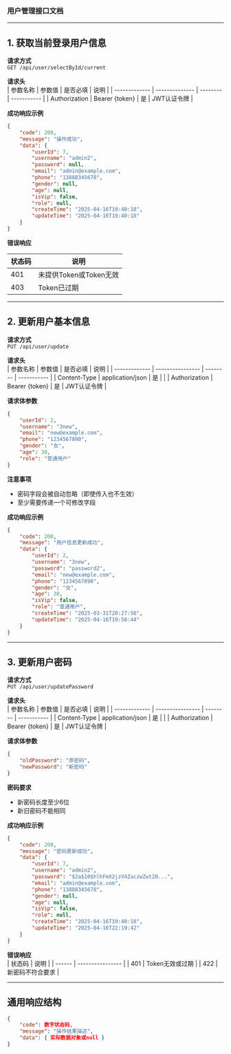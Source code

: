 ### 用户管理接口文档

---

## 1. 获取当前登录用户信息

**请求方式**  
`GET /api/user/selectById/current`

**请求头**  
| 参数名称      | 参数值         | 是否必填 | 说明        |
| ------------- | -------------- | -------- | ----------- |
| Authorization | Bearer {token} | 是       | JWT认证令牌 |

**成功响应示例**  
```json
{
    "code": 200,
    "message": "操作成功",
    "data": {
        "userId": 7,
        "username": "admin2",
        "password": null,
        "email": "admin@example.com",
        "phone": "13888345678",
        "gender": null,
        "age": null,
        "isVip": false,
        "role": null,
        "createTime": "2025-04-16T19:40:18",
        "updateTime": "2025-04-16T19:40:18"
    }
}
```

**错误响应**  

| 状态码 | 说明                   |
| ------ | ---------------------- |
| 401    | 未提供Token或Token无效 |
| 403    | Token已过期            |

---

## 2. 更新用户基本信息

**请求方式**  
`PUT /api/user/update`

**请求头**  
| 参数名称      | 参数值           | 是否必填 | 说明        |
| ------------- | ---------------- | -------- | ----------- |
| Content-Type  | application/json | 是       |             |
| Authorization | Bearer {token}   | 是       | JWT认证令牌 |

**请求体参数**  
```json
{
    "userId": 2,
    "username": "3new",
    "email": "new@example.com",
    "phone": "1234567890",
    "gender": "女",
    "age": 30,
    "role": "普通用户"
}
```

**注意事项**  
- 密码字段会被自动忽略（即使传入也不生效）
- 至少需要传递一个可修改字段

**成功响应示例**  
```json
{
    "code": 200,
    "message": "用户信息更新成功",
    "data": {
        "userId": 2,
        "username": "3new",
        "password": "password2",
        "email": "new@example.com",
        "phone": "1234567890",
        "gender": "女",
        "age": 30,
        "isVip": false,
        "role": "普通用户",
        "createTime": "2025-03-31T20:27:50",
        "updateTime": "2025-04-16T19:58:44"
    }
}
```

---

## 3. 更新用户密码

**请求方式**  
`PUT /api/user/updatePassword`

**请求头**  
| 参数名称      | 参数值           | 是否必填 | 说明        |
| ------------- | ---------------- | -------- | ----------- |
| Content-Type  | application/json | 是       |             |
| Authorization | Bearer {token}   | 是       | JWT认证令牌 |

**请求体参数**  
```json
{
    "oldPassword": "原密码",
    "newPassword": "新密码"
}
```

**密码要求**  
- 新密码长度至少6位
- 新旧密码不能相同

**成功响应示例**  
```json
{
    "code": 200,
    "message": "密码更新成功",
    "data": {
        "userId": 7,
        "username": "admin2",
        "password": "$2a$10$hlhFmX2jzV4ZaczwZwt20...",
        "email": "admin@example.com",
        "phone": "13888345678",
        "gender": null,
        "age": null,
        "isVip": false,
        "role": null,
        "createTime": "2025-04-16T19:40:18",
        "updateTime": "2025-04-16T22:19:42"
    }
}
```

**错误响应**  
| 状态码 | 说明             |
| ------ | ---------------- |
| 401    | Token无效或过期  |
| 422    | 新密码不符合要求 |

---

## 通用响应结构

```json
{
    "code": 数字状态码,
    "message": "操作结果描述",
    "data": { 实际数据对象或null }
}
```
